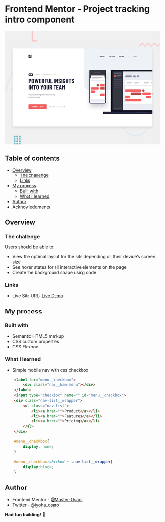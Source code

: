 # Frontend Mentor - Project tracking intro component

![Design preview for the Project tracking intro component coding challenge](./design/desktop-preview.jpg)

## Table of contents

- [Overview](#overview)
  - [The challenge](#the-challenge)
  - [Links](#links)
- [My process](#my-process)
  - [Built with](#built-with)
  - [What I learned](#what-i-learned)
- [Author](#author)
- [Acknowledgments](#acknowledgments)


## Overview

### The challenge

Users should be able to:

- View the optimal layout for the site depending on their device's screen size
- See hover states for all interactive elements on the page
- Create the background shape using code



### Links

- Live Site URL: [Live Demo](https://project-tracking-intro.netlify.app/)

## My process

### Built with

- Semantic HTML5 markup
- CSS custom properties
- CSS Flexbox

### What I learned

- Simple mobile nav with css checkbox

```html
    <label for="menu__checkbox">
        <div class="nav__ham-menu"></div>
    </label>
    <input type="checkbox" name="" id="menu__checkbox">
    <div class="nav-list__wrapper">
        <ul class="nav-list">
            <li><a href="">Product</a></li>
            <li><a href="">Features</a></li>
            <li><a href="">Pricing</a></li>
        </ul>
    </div>
```

```css
    #menu__checkbox{
        display: none;
    }

    #menu__checkbox:checked ~ .nav-list__wrapper{
        display:block;
    }

```





## Author
- Frontend Mentor - [@Master-Osaro](https://www.frontendmentor.io/profile/Master-Osaro)
- Twitter - [@iyoha_osaro](https://www.twitter.com/yourusername)

**Had fun building!** 🚀
